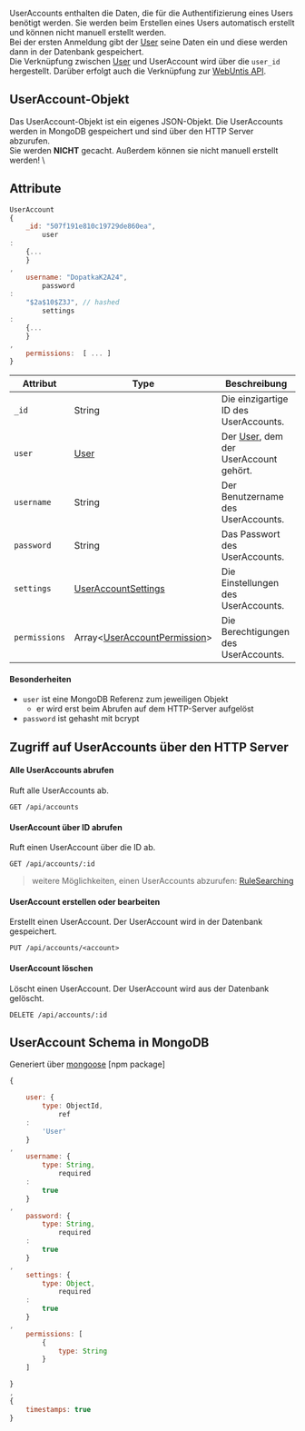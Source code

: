 UserAccounts enthalten die Daten, die für die Authentifizierung eines Users benötigt werden. Sie werden beim Erstellen
eines Users automatisch erstellt und können nicht manuell erstellt werden. \
Bei der ersten Anmeldung gibt der [User](https://github.com/Academi-fy/backend/wiki/User) seine Daten ein und diese
werden dann in der Datenbank gespeichert. \
Die Verknüpfung zwischen [User](https://github.com/Academi-fy/backend/wiki/User) und UserAccount wird über die `user_id`
hergestellt. Darüber erfolgt auch die Verknüpfung
zur [WebUntis API](https://help.untis.at/hc/de/articles/4886785534354-API-documentation-for-integration-partners).

## UserAccount-Objekt

Das UserAccount-Objekt ist ein eigenes JSON-Objekt. Die UserAccounts werden in MongoDB gespeichert und sind über den
HTTP Server abzurufen. \
Sie werden **NICHT** gecacht. Außerdem können sie nicht manuell erstellt werden! \

## Attribute

```javascript
UserAccount
{
    _id: "507f191e810c19729de860ea",
        user
:
    {...
    }
,
    username: "DopatkaK2A24",
        password
:
    "$2a$10$Z3J", // hashed
        settings
:
    {...
    }
,
    permissions:  [ ... ]
}
```

| Attribut      | Type                                                                                             | Beschreibung                                                                             |
|---------------|--------------------------------------------------------------------------------------------------|------------------------------------------------------------------------------------------|
| `_id`         | String                                                                                           | Die einzigartige ID des UserAccounts.                                                    |
| `user`        | [User](https://github.com/Academi-fy/backend/wiki/User)                                          | Der [User](https://github.com/Academi-fy/backend/wiki/User), dem der UserAccount gehört. |
| `username`    | String                                                                                           | Der Benutzername des UserAccounts.                                                       |
| `password`    | String                                                                                           | Das Passwort des UserAccounts.                                                           |
| `settings`    | [UserAccountSettings](https://github.com/Academi-fy/backend/wiki/UserAccountSettings)            | Die Einstellungen des UserAccounts.                                                      |
| `permissions` | Array<[UserAccountPermission](https://github.com/Academi-fy/backend/wiki/UserAccountPermission)> | Die Berechtigungen des UserAccounts.                                                     |

#### Besonderheiten

- `user` ist eine MongoDB Referenz zum jeweiligen Objekt
    - er wird erst beim Abrufen auf dem HTTP-Server aufgelöst
- `password` ist gehasht mit bcrypt

## Zugriff auf UserAccounts über den HTTP Server

#### Alle UserAccounts abrufen

Ruft alle UserAccounts ab.

``` http request
GET /api/accounts
```              

#### UserAccount über ID abrufen

Ruft einen UserAccount über die ID ab.

``` http request
GET /api/accounts/:id
```

> weitere Möglichkeiten, einen UserAccounts
> abzurufen: [RuleSearching](https://github.com/Academi-fy/backend/wiki/RuleSearching)

#### UserAccount erstellen oder bearbeiten

Erstellt einen UserAccount. Der UserAccount wird in der Datenbank gespeichert.

``` http request
PUT /api/accounts/<account>
```

#### UserAccount löschen

Löscht einen UserAccount. Der UserAccount wird aus der Datenbank gelöscht.

```http request
DELETE /api/accounts/:id
```

## UserAccount Schema in MongoDB

Generiert über [mongoose](https://mongoosejs.com/docs/guide.html) [npm package]

```javascript
{

    user: {
        type: ObjectId,
            ref
    :
        'User'
    }
,
    username: {
        type: String,
            required
    :
        true
    }
,
    password: {
        type: String,
            required
    :
        true
    }
,
    settings: {
        type: Object,
            required
    :
        true
    }
,
    permissions: [
        {
            type: String
        }
    ]

}
,
{
    timestamps: true
}
```